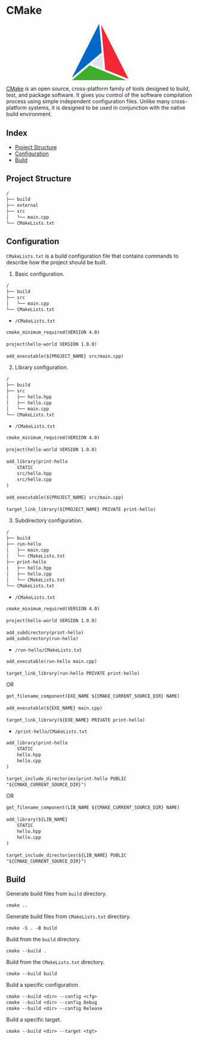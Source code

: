 # CMake

<p align="center"><img align="center" width="30%" height="30%" src="assets/cmake.svg"></p>

[CMake](https://cmake.org/) is an open source, cross-platform family of tools designed to build, test, and package software. It gives you control of the software compilation process using simple independent configuration files. Unlike many cross-platform systems, it is designed to be used in conjunction with the native build environment.

## Index

* [Project Structure](#project-structure)
* [Configuration](#configuration)
* [Build](#build)

## Project Structure

```
/
├── build
├── external
├── src
│   └── main.cpp
└── CMakeLists.txt
```

## Configuration

`CMakeLists.txt` is a build configuration file that contains commands to describe how the project should be built.

1. Basic configuration.
```
/
├── build
├── src
│   └── main.cpp
└── CMakeLists.txt
```

* `/CMakeLists.txt`
```
cmake_minimum_required(VERSION 4.0)

project(hello-world VERSION 1.0.0)

add_executable(${PROJECT_NAME} src/main.cpp)
```

2. Library configuration.
```
/
├── build
├── src
│   ├── hello.hpp
│   ├── hello.cpp
│   └── main.cpp
└── CMakeLists.txt
```

* `/CMakeLists.txt`
```
cmake_minimum_required(VERSION 4.0)

project(hello-world VERSION 1.0.0)

add_library(print-hello
    STATIC
    src/hello.hpp
    src/hello.cpp
)

add_executable(${PROJECT_NAME} src/main.cpp)

target_link_library(${PROJECT_NAME} PRIVATE print-hello)
```

3. Subdirectory configuration.
```
/
├── build
├── run-hello
│   ├── main.cpp
│   └── CMakeLists.txt
├── print-hello
│   ├── hello.hpp
│   ├── hello.cpp
│   └── CMakeLists.txt
└── CMakeLists.txt
```

* `/CMakeLists.txt`
```
cmake_minimum_required(VERSION 4.0)

project(hello-world VERSION 1.0.0)

add_subdirectory(print-hello)
add_subdirectory(run-hello)
```

* `/run-hello/CMakeLists.txt`
```
add_executable(run-hello main.cpp)

target_link_library(run-hello PRIVATE print-hello)
```
OR
```
get_filename_component(EXE_NAME ${CMAKE_CURRENT_SOURCE_DIR} NAME)

add_executable(${EXE_NAME} main.cpp)

target_link_library(${EXE_NAME} PRIVATE print-hello)
```

* `/print-hello/CMakeLists.txt`
```
add_library(print-hello
    STATIC
    hello.hpp
    hello.cpp
)

target_include_directories(print-hello PUBLIC "${CMAKE_CURRENT_SOURCE_DIR}")
```
OR
```
get_filename_component(LIB_NAME ${CMAKE_CURRENT_SOURCE_DIR} NAME)

add_library(${LIB_NAME}
    STATIC
    hello.hpp
    hello.cpp
)

target_include_directories(${LIB_NAME} PUBLIC "${CMAKE_CURRENT_SOURCE_DIR}")
```

## Build

Generate build files from `build` directory.
```
cmake ..
```

Generate build files from `CMakeLists.txt` directory.
```
cmake -S . -B build
```

Build from the `build` directory.
```
cmake --build .
```

Build from the `CMakeLists.txt` directory.
```
cmake --build build
```

Build a specific configuration.
```
cmake --build <dir> --config <cfg>
cmake --build <dir> --config Debug
cmake --build <dir> --config Release
```

Build a specific target.
```
cmake --build <dir> --target <tgt>
```
